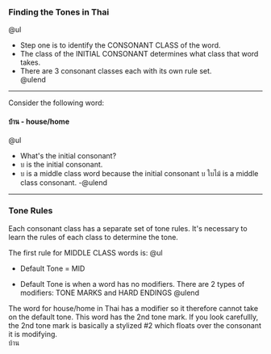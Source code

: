 ### Finding the Tones in Thai
@ul
- Step one is to identify the CONSONANT CLASS of the word.
- The class of the INITIAL CONSONANT determines what class that word takes.
- There are 3 consonant classes each with its own rule set.  
@ulend
---
Consider the following word:
#### บ้าน - house/home 
@ul
- What's the initial consonant?
- บ is the initial consonant.
- บ is a middle class word because the initial consonant บ ใบไม้ is a middle class consonant.
-@ulend
---
### Tone Rules
Each consonant class has a separate set of tone rules.  It's necessary to learn the rules of each class to determine the tone. 

The first rule for MIDDLE CLASS words is:
@ul
- Default Tone = MID 
+ Default Tone is when a word has no modifiers.  There are 2 types of modifiers: TONE MARKS and HARD ENDINGS
@ulend

The word for house/home in Thai has a modifier so it therefore cannot take on the default tone.  This word has the 2nd tone mark.  If you look carefullly, the 2nd tone mark is basically a stylized #2 which floats over the consonant it is modifying.  
บ้าน 
